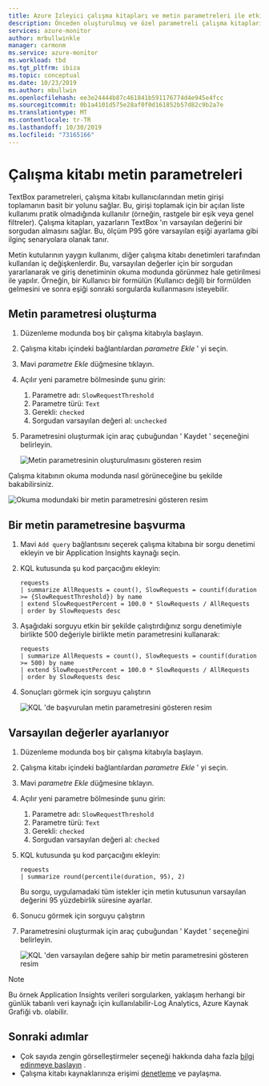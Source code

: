 ```yaml
---
title: Azure Izleyici çalışma kitapları ve metin parametreleri ile etkileşimli raporlar oluşturma | Microsoft docs
description: Önceden oluşturulmuş ve özel parametreli çalışma kitapları ile karmaşık raporlamayı kolaylaştırın. Çalışma kitabı metin parametreleri hakkında daha fazla bilgi edinin.
services: azure-monitor
author: mrbullwinkle
manager: carmonm
ms.service: azure-monitor
ms.workload: tbd
ms.tgt_pltfrm: ibiza
ms.topic: conceptual
ms.date: 10/23/2019
ms.author: mbullwin
ms.openlocfilehash: ee3e24444b87c461841b591176774d4e945e4fcc
ms.sourcegitcommit: 0b1a4101d575e28af0f0d161852b57d82c9b2a7e
ms.translationtype: MT
ms.contentlocale: tr-TR
ms.lasthandoff: 10/30/2019
ms.locfileid: "73165166"
---
```

# <a name="workbook-text-parameters"></a>Çalışma kitabı metin parametreleri

TextBox parametreleri, çalışma kitabı kullanıcılarından metin girişi toplamanın basit bir yolunu sağlar. Bu, girişi toplamak için bir açılan liste kullanımı pratik olmadığında kullanılır (örneğin, rastgele bir eşik veya genel filtreler). Çalışma kitapları, yazarların TextBox 'ın varsayılan değerini bir sorgudan almasını sağlar. Bu, ölçüm P95 göre varsayılan eşiği ayarlama gibi ilginç senaryolara olanak tanır.

Metin kutularının yaygın kullanımı, diğer çalışma kitabı denetimleri tarafından kullanılan iç değişkenlerdir. Bu, varsayılan değerler için bir sorgudan yararlanarak ve giriş denetiminin okuma modunda görünmez hale getirilmesi ile yapılır. Örneğin, bir Kullanıcı bir formülün (Kullanıcı değil) bir formülden gelmesini ve sonra eşiği sonraki sorgularda kullanmasını isteyebilir.

## <a name="creating-a-text-parameter"></a>Metin parametresi oluşturma
1. Düzenleme modunda boş bir çalışma kitabıyla başlayın.
2. Çalışma kitabı içindeki bağlantılardan _parametre Ekle_ ' yi seçin.
3. Mavi _parametre Ekle_ düğmesine tıklayın.
4. Açılır yeni parametre bölmesinde şunu girin:
    1. Parametre adı: `SlowRequestThreshold`
    2. Parametre türü: `Text`
    3. Gerekli: `checked`
    4. Sorgudan varsayılan değeri al: `unchecked`
5. Parametresini oluşturmak için araç çubuğundan ' Kaydet ' seçeneğini belirleyin.

    ![Metin parametresinin oluşturulmasını gösteren resim](./media/workbooks-text/text-create.png)

Çalışma kitabının okuma modunda nasıl görüneceğine bu şekilde bakabilirsiniz.

![Okuma modundaki bir metin parametresini gösteren resim](./media/workbooks-text/text-readmode.png)

## <a name="referencing-a-text-parameter"></a>Bir metin parametresine başvurma
1. Mavi `Add query` bağlantısını seçerek çalışma kitabına bir sorgu denetimi ekleyin ve bir Application Insights kaynağı seçin.
2. KQL kutusunda şu kod parçacığını ekleyin:
    ```kusto
    requests
    | summarize AllRequests = count(), SlowRequests = countif(duration >= {SlowRequestThreshold}) by name
    | extend SlowRequestPercent = 100.0 * SlowRequests / AllRequests
    | order by SlowRequests desc
    ```
3. Aşağıdaki sorguyu etkin bir şekilde çalıştırdığınız sorgu denetimiyle birlikte 500 değeriyle birlikte metin parametresini kullanarak:
    ```kusto
    requests
    | summarize AllRequests = count(), SlowRequests = countif(duration >= 500) by name
    | extend SlowRequestPercent = 100.0 * SlowRequests / AllRequests
    | order by SlowRequests desc
    ```
4. Sonuçları görmek için sorguyu çalıştırın

    ![KQL 'de başvurulan metin parametresini gösteren resim](./media/workbooks-text/text-reference.png)


## <a name="setting-default-values"></a>Varsayılan değerler ayarlanıyor
1. Düzenleme modunda boş bir çalışma kitabıyla başlayın.
2. Çalışma kitabı içindeki bağlantılardan _parametre Ekle_ ' yi seçin.
3. Mavi _parametre Ekle_ düğmesine tıklayın.
4. Açılır yeni parametre bölmesinde şunu girin:
    1. Parametre adı: `SlowRequestThreshold`
    2. Parametre türü: `Text`
    3. Gerekli: `checked`
    4. Sorgudan varsayılan değeri al: `checked`
5. KQL kutusunda şu kod parçacığını ekleyin:
    ```kusto
    requests
    | summarize round(percentile(duration, 95), 2)
    ```
    Bu sorgu, uygulamadaki tüm istekler için metin kutusunun varsayılan değerini 95 yüzdebirlik süresine ayarlar.
6. Sonucu görmek için sorguyu çalıştırın
7. Parametresini oluşturmak için araç çubuğundan ' Kaydet ' seçeneğini belirleyin.

    ![KQL 'den varsayılan değere sahip bir metin parametresini gösteren resim](./media/workbooks-text/text-default-value.png)

> [!NOTE]
> Bu örnek Application Insights verileri sorgularken, yaklaşım herhangi bir günlük tabanlı veri kaynağı için kullanılabilir-Log Analytics, Azure Kaynak Grafiği vb. olabilir.

## <a name="next-steps"></a>Sonraki adımlar

* Çok sayıda zengin görselleştirmeler seçeneği hakkında daha fazla [bilgi edinmeye başlayın](workbooks-visualizations.md) .
* Çalışma kitabı kaynaklarınıza erişimi [denetleme](workbooks-access-control.md) ve paylaşma.
